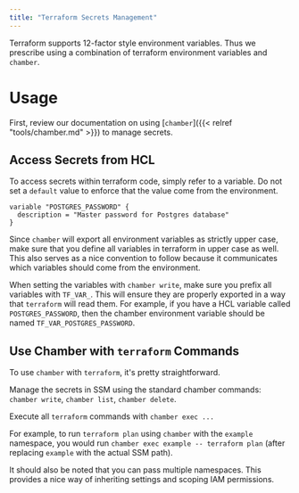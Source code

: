 ```yaml
---
title: "Terraform Secrets Management"
---
```


Terraform supports 12-factor style environment variables. Thus we prescribe using a combination of terraform environment variables and `chamber`.

# Usage

First, review our documentation on using [`chamber`]({{< relref "tools/chamber.md" >}}) to manage secrets.

## Access Secrets from HCL

To access secrets within terraform code, simply refer to a variable. Do not set a `default` value to enforce that the value come from the environment.

```hcl
variable "POSTGRES_PASSWORD" {
  description = "Master password for Postgres database"
}
```

Since `chamber` will export all environment variables as strictly upper case, make sure that you define all variables in terraform in upper case as well. This also serves as a nice convention to follow because it communicates which variables should come from the environment.

When setting the variables with `chamber write`, make sure you prefix all variables with `TF_VAR_`. This will ensure they are properly exported in a way that `terraform` will read them. For example, if you have a HCL variable called `POSTGRES_PASSWORD`, then the chamber environment variable should be named `TF_VAR_POSTGRES_PASSWORD`.

## Use Chamber with `terraform` Commands

To use `chamber` with `terraform`, it's pretty straightforward.

Manage the secrets in SSM using the standard chamber commands: `chamber write`, `chamber list`, `chamber delete`.

Execute all `terraform` commands with `chamber exec ...`

For example, to run `terraform plan` using `chamber` with the `example` namespace, you would run `chamber exec example -- terraform plan` (after replacing `example` with the actual SSM path).

It should also be noted that you can pass multiple namespaces. This provides a nice way of inheriting settings and scoping IAM permissions.
